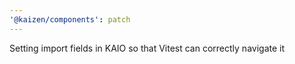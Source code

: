 ```yaml
---
'@kaizen/components': patch
---
```


Setting import fields in KAIO so that Vitest can correctly navigate it
